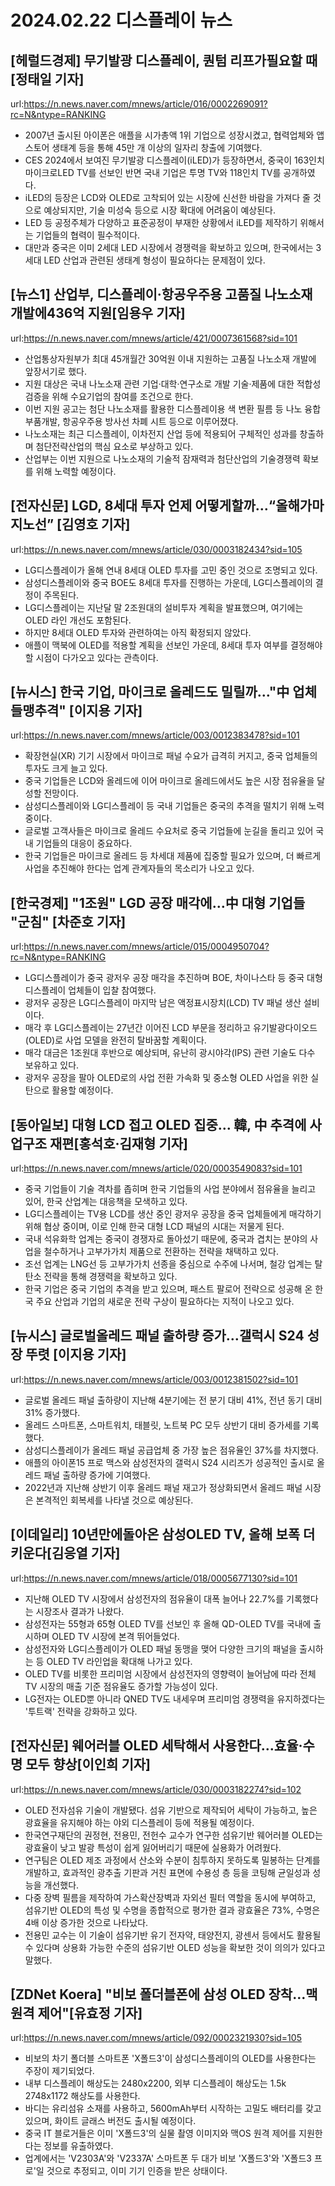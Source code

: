 # 2024.02.22 디스플레이 뉴스

## [헤럴드경제] 무기발광 디스플레이, 퀀텀 리프가필요할 때[정태일 기자]
url:https://n.news.naver.com/mnews/article/016/0002269091?rc=N&ntype=RANKING
- 2007년 출시된 아이폰은 애플을 시가총액 1위 기업으로 성장시켰고, 협력업체와 앱스토어 생태계 등을 통해 45만 개 이상의 일자리 창출에 기여했다.
- CES 2024에서 보여진 무기발광 디스플레이(iLED)가 등장하면서, 중국이 163인치 마이크로LED TV를 선보인 반면 국내 기업은 투명 TV와 118인치 TV를 공개하였다.
- iLED의 등장은 LCD와 OLED로 고착되어 있는 시장에 신선한 바람을 가져다 줄 것으로 예상되지만, 기술 미성숙 등으로 시장 확대에 어려움이 예상된다.
- LED 등 공정주체가 다양하고 표준공정이 부재한 상황에서 iLED를 제작하기 위해서는 기업들의 협력이 필수적이다.
- 대만과 중국은 이미 2세대 LED 시장에서 경쟁력을 확보하고 있으며, 한국에서는 3세대 LED 산업과 관련된 생태계 형성이 필요하다는 문제점이 있다.

## [뉴스1] 산업부, 디스플레이·항공우주용 고품질 나노소재 개발에436억 지원[임용우 기자]
url:https://n.news.naver.com/mnews/article/421/0007361568?sid=101
- 산업통상자원부가 최대 45개월간 30억원 이내 지원하는 고품질 나노소재 개발에 앞장서기로 했다.
- 지원 대상은 국내 나노소재 관련 기업·대학·연구소로 개발 기술·제품에 대한 적합성 검증을 위해 수요기업의 참여를 조건으로 한다.
- 이번 지원 공고는 첨단 나노소재를 활용한 디스플레이용 색 변환 필름 등 나노 융합 부품개발, 항공우주용 방사선 차폐 시트 등으로 이루어졌다.
- 나노소재는 최근 디스플레이, 이차전지 산업 등에 적용되어 구체적인 성과를 창출하며 첨단전략산업의 핵심 요소로 부상하고 있다.
- 산업부는 이번 지원으로 나노소재의 기술적 잠재력과 첨단산업의 기술경쟁력 확보를 위해 노력할 예정이다.

## [전자신문] LGD, 8세대 투자 언제 어떻게할까…“올해가마지노선” [김영호 기자]
url:https://n.news.naver.com/mnews/article/030/0003182434?sid=105
- LG디스플레이가 올해 연내 8세대 OLED 투자를 고민 중인 것으로 조명되고 있다.
- 삼성디스플레이와 중국 BOE도 8세대 투자를 진행하는 가운데, LG디스플레이의 결정이 주목된다.
- LG디스플레이는 지난달 말 2조원대의 설비투자 계획을 발표했으며, 여기에는 OLED 라인 개선도 포함된다.
- 하지만 8세대 OLED 투자와 관련하여는 아직 확정되지 않았다.
- 애플이 맥북에 OLED를 적용할 계획을 선보인 가운데, 8세대 투자 여부를 결정해야 할 시점이 다가오고 있다는 관측이다.

## [뉴시스] 한국 기업, 마이크로 올레드도 밀릴까…"中 업체들맹추격" [이지용 기자]
url:https://n.news.naver.com/mnews/article/003/0012383478?sid=101
- 확장현실(XR) 기기 시장에서 마이크로 패널 수요가 급격히 커지고, 중국 업체들의 투자도 크게 늘고 있다.
- 중국 기업들은 LCD와 올레드에 이어 마이크로 올레드에서도 높은 시장 점유율을 달성할 전망이다.
- 삼성디스플레이와 LG디스플레이 등 국내 기업들은 중국의 추격을 떨치기 위해 노력 중이다.
- 글로벌 고객사들은 마이크로 올레드 수요처로 중국 기업들에 눈길을 돌리고 있어 국내 기업들의 대응이 중요하다.
- 한국 기업들은 마이크로 올레드 등 차세대 제품에 집중할 필요가 있으며, 더 빠르게 사업을 추진해야 한다는 업계 관계자들의 목소리가 나오고 있다.

## [한국경제] "1조원" LGD 공장 매각에…中 대형 기업들 "군침" [차준호 기자]
url:https://n.news.naver.com/mnews/article/015/0004950704?rc=N&ntype=RANKING
- LG디스플레이가 중국 광저우 공장 매각을 추진하며 BOE, 차이나스타 등 중국 대형 디스플레이 업체들이 입찰 참여했다.
- 광저우 공장은 LG디스플레이 마지막 남은 액정표시장치(LCD) TV 패널 생산 설비이다.
- 매각 후 LG디스플레이는 27년간 이어진 LCD 부문을 정리하고 유기발광다이오드(OLED)로 사업 모델을 완전히 탈바꿈할 계획이다.
- 매각 대금은 1조원대 후반으로 예상되며, 유난히 광시야각(IPS) 관련 기술도 다수 보유하고 있다.
- 광저우 공장을 팔아 OLED로의 사업 전환 가속화 및 중소형 OLED 사업을 위한 실탄으로 활용할 예정이다.

## [동아일보] 대형 LCD 접고 OLED 집중… 韓, 中 추격에 사업구조 재편[홍석호·김재형 기자]
url:https://n.news.naver.com/mnews/article/020/0003549083?sid=101
- 중국 기업들이 기술 격차를 좁히며 한국 기업들의 사업 분야에서 점유율을 늘리고 있어, 한국 산업계는 대응책을 모색하고 있다.
- LG디스플레이는 TV용 LCD를 생산 중인 광저우 공장을 중국 업체들에게 매각하기 위해 협상 중이며, 이로 인해 한국 대형 LCD 패널의 시대는 저물게 된다.
- 국내 석유화학 업계는 중국이 경쟁자로 돌아섰기 때문에, 중국과 겹치는 분야의 사업을 철수하거나 고부가가치 제품으로 전환하는 전략을 채택하고 있다.
- 조선 업계는 LNG선 등 고부가가치 선종을 중심으로 수주에 나서며, 철강 업계는 탈탄소 전략을 통해 경쟁력을 확보하고 있다.
- 한국 기업은 중국 기업의 추격을 받고 있으며, 패스트 팔로어 전략으로 성공해 온 한국 주요 산업과 기업의 새로운 전략 구상이 필요하다는 지적이 나오고 있다.

## [뉴시스] 글로벌올레드 패널 출하량 증가…갤럭시 S24 성장 뚜렷 [이지용 기자]
url:https://n.news.naver.com/mnews/article/003/0012381502?sid=101
- 글로벌 올레드 패널 출하량이 지난해 4분기에는 전 분기 대비 41%, 전년 동기 대비 31% 증가했다.
- 올레드 스마트폰, 스마트워치, 태블릿, 노트북 PC 모두 상반기 대비 증가세를 기록했다.
- 삼성디스플레이가 올레드 패널 공급업체 중 가장 높은 점유율인 37%를 차지했다.
- 애플의 아이폰15 프로 맥스와 삼성전자의 갤럭시 S24 시리즈가 성공적인 출시로 올레드 패널 출하량 증가에 기여했다.
- 2022년과 지난해 상반기 이후 올레드 패널 재고가 정상화되면서 올레드 패널 시장은 본격적인 회복세를 나타낼 것으로 예상된다.

## [이데일리] 10년만에돌아온 삼성OLED TV, 올해 보폭 더 키운다[김응열 기자]
url:https://n.news.naver.com/mnews/article/018/0005677130?sid=101
- 지난해 OLED TV 시장에서 삼성전자의 점유율이 대폭 늘어나 22.7%를 기록했다는 시장조사 결과가 나왔다.
- 삼성전자는 55형과 65형 OLED TV를 선보인 후 올해 QD-OLED TV를 국내에 출시하며 OLED TV 시장에 본격 뛰어들었다.
- 삼성전자와 LG디스플레이가 OLED 패널 동맹을 맺어 다양한 크기의 패널을 출시하는 등 OLED TV 라인업을 확대해 나가고 있다.
- OLED TV를 비롯한 프리미엄 시장에서 삼성전자의 영향력이 늘어남에 따라 전체 TV 시장의 매출 기준 점유율도 증가할 가능성이 있다.
- LG전자는 OLED뿐 아니라 QNED TV도 내세우며 프리미엄 경쟁력을 유지하겠다는 '투트랙' 전략을 강화하고 있다.

## [전자신문] 웨어러블 OLED 세탁해서 사용한다…효율·수명 모두 향상[이인희 기자]
url:https://n.news.naver.com/mnews/article/030/0003182274?sid=102
- OLED 전자섬유 기술이 개발됐다. 섬유 기반으로 제작되어 세탁이 가능하고, 높은 광효율을 유지해야 하는 야외 디스플레이 등에 적용될 예정이다.
- 한국연구재단의 권정현, 전용민, 전헌수 교수가 연구한 섬유기반 웨어러블 OLED는 광효율이 낮고 발광 특성이 쉽게 잃어버리기 때문에 실용화가 어려웠다.
- 연구팀은 OLED 제조 과정에서 산소와 수분이 침투하지 못하도록 밀봉하는 단계를 개발하고, 효과적인 광추출 기판과 거친 표면에 수용성 층 등을 코팅해 균일성과 성능을 개선했다.
- 다중 장벽 필름을 제작하여 가스확산장벽과 자외선 필터 역할을 동시에 부여하고, 섬유기반 OLED의 특성 및 수명을 종합적으로 평가한 결과 광효율은 73%, 수명은 4배 이상 증가한 것으로 나타났다.
- 전용민 교수는 이 기술이 섬유기반 유기 전자약, 태양전지, 광센서 등에서도 활용될 수 있다며 상용화 가능한 수준의 섬유기반 OLED 성능을 확보한 것이 의의가 있다고 말했다.

## [ZDNet Koera] "비보 폴더블폰에 삼성 OLED 장착…맥 원격 제어"[유효정 기자]
url:https://n.news.naver.com/mnews/article/092/0002321930?sid=105
- 비보의 차기 폴더블 스마트폰 'X폴드3'이 삼성디스플레이의 OLED를 사용한다는 주장이 제기되었다.
- 내부 디스플레이 해상도는 2480x2200, 외부 디스플레이 해상도는 1.5k 2748x1172 해상도를 사용한다.
- 바디는 유리섬유 소재를 사용하고, 5600mAh부터 시작하는 고밀도 배터리를 갖고 있으며, 화이트 글래스 버전도 출시될 예정이다.
- 중국 IT 블로거들은 이미 'X폴드3'의 실물 촬영 이미지와 맥OS 원격 제어를 지원한다는 정보를 유출하였다.
- 업계에서는 'V2303A'와 'V2337A' 스마트폰 두 대가 비보 'X폴드3'와 'X폴드3 프로'일 것으로 추정되고, 이미 기기 인증을 받은 상태이다.